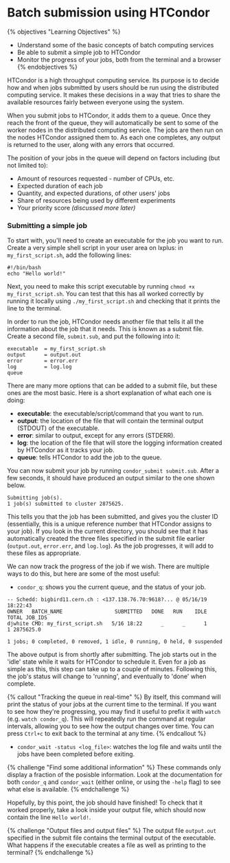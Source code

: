 # Batch submission using HTCondor

{% objectives "Learning Objectives" %}
* Understand some of the basic concepts of batch computing services
* Be able to submit a simple job to HTCondor
* Monitor the progress of your jobs, both from the terminal and a browser
{% endobjectives %} 

HTCondor is a high throughput computing service. Its purpose is to decide how and when jobs submitted by users should be run using the distributed computing service. It makes these decisions in a way that tries to share the available resources fairly between everyone using the system.

When you submit jobs to HTCondor, it adds them to a queue. Once they reach the front of the queue, they will automatically be sent to some of the worker nodes in the distributed computing service. The jobs are then run on the nodes HTCondor assigned them to. As each one completes, any output is returned to the user, along with any errors that occurred.

The position of your jobs in the queue will depend on factors including (but not limited to):

* Amount of resources requested - number of CPUs, etc.
* Expected duration of each job
* Quantity, and expected durations, of other users' jobs
* Share of resources being used by different experiments
* Your priority score *(discussed more later)*

### Submitting a simple job

To start with, you'll need to create an executable for the job you want to run. Create a very simple shell script in your user area on lxplus: in `my_first_script.sh`, add the following lines:

```
#!/bin/bash
echo "Hello world!"
```

Next, you need to make this script executable by running `chmod +x my_first_script.sh`. You can test that this has all worked correctly by running it locally using `./my_first_script.sh` and checking that it prints the line to the terminal.

In order to run the job, HTCondor needs another file that tells it all the information about the job that it needs. This is known as a submit file. Create a second file, `submit.sub`, and put the following into it:

```
executable  = my_first_script.sh
output      = output.out
error       = error.err
log         = log.log
queue
```

There are many more options that can be added to a submit file, but these ones are the most basic. Here is a short explanation of what each one is doing:

* **executable**: the executable/script/command that you want to run.
* **output**: the location of the file that will contain the terminal output (STDOUT) of the executable.
* **error**: similar to output, except for any errors (STDERR).
* **log**: the location of the file that will store the logging information created by HTCondor as it tracks your job.
* **queue**: tells HTCondor to add the job to the queue.

You can now submit your job by running `condor_submit submit.sub`. After a few seconds, it should have produced an output similar to the one shown below.

```
Submitting job(s).
1 job(s) submitted to cluster 2875625.
```

This tells you that the job has been submitted, and gives you the cluster ID (essentially, this is a unique reference number that HTCondor assigns to your job). If you look in the current directory, you should see that it has automatically created the three files specified in the submit file earlier (`output.out`, `error.err`, and `log.log`). As the job progresses, it will add to these files as appropriate.

We can now track the progress of the job if we wish. There are multiple ways to do this, but here are some of the most useful:

* `condor_q`: shows you the current queue, and the status of your job.

```
-- Schedd: bigbird11.cern.ch : <137.138.76.70:9618?... @ 05/16/19 18:22:43
OWNER   BATCH_NAME                 SUBMITTED   DONE   RUN    IDLE  TOTAL JOB_IDS
djwhite CMD: my_first_script.sh   5/16 18:22      _      _      1      1 2875625.0

1 jobs; 0 completed, 0 removed, 1 idle, 0 running, 0 held, 0 suspended
```

The above output is from shortly after submitting. The job starts out in the 'idle' state while it waits for HTCondor to schedule it. Even for a job as simple as this, this step can take up to a couple of minutes. Following this, the job's status will change to 'running', and eventually to 'done' when complete.

{% callout "Tracking the queue in real-time" %} By itself, this command will print the status of your jobs at the current time to the terminal. If you want to see how they're progressing, you may find it useful to prefix it with `watch` (e.g. `watch condor_q`). This will repeatedly run the command at regular intervals, allowing you to see how the output changes over time. You can press `Ctrl+c` to exit back to the terminal at any time.
{% endcallout %}

* `condor_wait -status <log_file>`: watches the log file and waits until the jobs have been completed before exiting.

{% challenge "Find some additional information" %} These commands only display a fraction of the posisble information. Look at the documentation for both `condor_q` and `condor_wait` (either online, or using the `-help` flag) to see what else is available.
{% endchallenge %}

Hopefully, by this point, the job should have finished! To check that it worked properly, take a look inside your output file, which should now contain the line `Hello world!`.

{% challenge "Output files and output files" %} The output file `output.out` specified in the submit file contains the terminal output of the executable. What happens if the executable creates a file as well as printing to the terminal?
{% endchallenge %}




 
